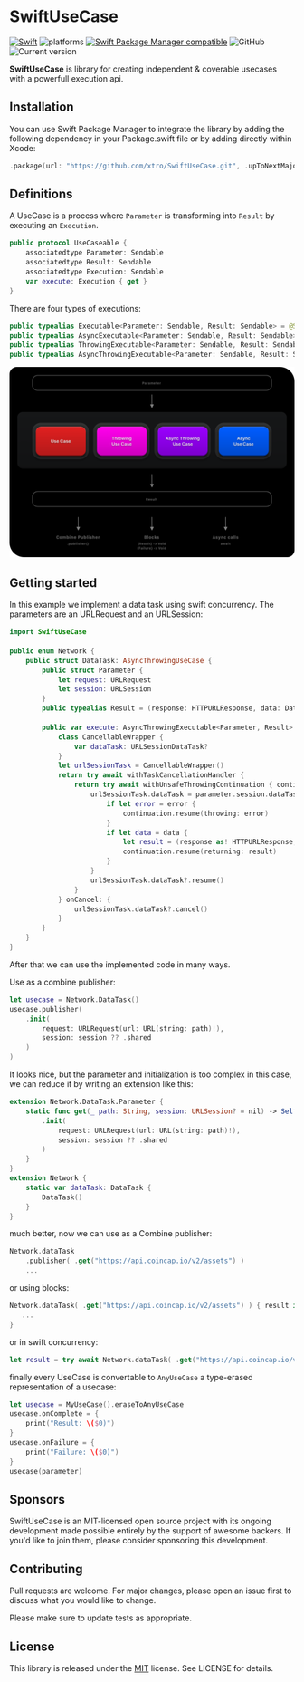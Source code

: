 # SwiftUseCase

[![Swift](https://github.com/xtro/SwiftUseCase/actions/workflows/swift.yml/badge.svg?branch=main)](https://github.com/xtro/SwiftUseCase/actions/workflows/swift.yml) ![platforms](https://img.shields.io/badge/platform-iOS%20%7C%20watchOS%20%7C%20tvOS%20%7C%20macOS-333333) [![Swift Package Manager compatible](https://img.shields.io/badge/Swift%20Package%20Manager-compatible-brightgreen.svg)](https://github.com/apple/swift-package-manager) ![GitHub](https://img.shields.io/github/license/xtro/SwiftUseCase) ![Current version](https://img.shields.io/github/v/tag/xtro/SwiftUseCase)

**SwiftUseCase** is library for creating independent & coverable usecases with a powerfull execution api.

## Installation
You can use Swift Package Manager to integrate the library by adding the following dependency in your Package.swift file or by adding directly within Xcode:

```swift
.package(url: "https://github.com/xtro/SwiftUseCase.git", .upToNextMajor(from: "0.0.1"))
```

## Definitions

A UseCase is a process where ``Parameter`` is transforming into ``Result`` by executing an ``Execution``. 
```swift
public protocol UseCaseable {
    associatedtype Parameter: Sendable
    associatedtype Result: Sendable
    associatedtype Execution: Sendable
    var execute: Execution { get }
}
```

There are four types of executions:
```swift
public typealias Executable<Parameter: Sendable, Result: Sendable> = @Sendable (Parameter) -> Result
public typealias AsyncExecutable<Parameter: Sendable, Result: Sendable> = @Sendable (Parameter) async -> Result
public typealias ThrowingExecutable<Parameter: Sendable, Result: Sendable> = @Sendable (Parameter) throws -> Result
public typealias AsyncThrowingExecutable<Parameter: Sendable, Result: Sendable> = @Sendable (Parameter) async throws -> Result
```

![](./Documentation/SwiftUseCase.docc/Resources/usecase_map.png)

## Getting started
In this example we implement a data task using swift concurrency. The parameters are an URLRequest and an URLSession:
```swift
import SwiftUseCase

public enum Network {
    public struct DataTask: AsyncThrowingUseCase {
        public struct Parameter {
            let request: URLRequest
            let session: URLSession
        }
        public typealias Result = (response: HTTPURLResponse, data: Data)
        
        public var execute: AsyncThrowingExecutable<Parameter, Result> = { parameter in
            class CancellableWrapper {
                var dataTask: URLSessionDataTask?
            }
            let urlSessionTask = CancellableWrapper()
            return try await withTaskCancellationHandler {
                return try await withUnsafeThrowingContinuation { continuation in
                    urlSessionTask.dataTask = parameter.session.dataTask(with: parameter.request) { data, response, error in
                        if let error = error {
                            continuation.resume(throwing: error)
                        }
                        if let data = data {
                            let result = (response as! HTTPURLResponse, data)
                            continuation.resume(returning: result)
                        }
                    }
                    urlSessionTask.dataTask?.resume()
                }
            } onCancel: {
                urlSessionTask.dataTask?.cancel()
            }
        }
    }
}
```

After that we can use the implemented code in many ways. 

Use as a combine publisher:
```swift
let usecase = Network.DataTask()
usecase.publisher(
    .init(
        request: URLRequest(url: URL(string: path)!),
        session: session ?? .shared
    )
)
```

It looks nice, but the parameter and initialization is too complex in this case, we can reduce it by writing an extension like this:

```swift
extension Network.DataTask.Parameter {
    static func get(_ path: String, session: URLSession? = nil) -> Self {
        .init(
            request: URLRequest(url: URL(string: path)!),
            session: session ?? .shared
        )
    }
}
extension Network {
    static var dataTask: DataTask {
        DataTask()
    }
}
```

much better, now we can use as a Combine publisher:
```swift
Network.dataTask
    .publisher( .get("https://api.coincap.io/v2/assets") )
    ...
```
or using blocks:
```swift
Network.dataTask( .get("https://api.coincap.io/v2/assets") ) { result in
   ...
}
```

or in swift concurrency:
```swift
let result = try await Network.dataTask( .get("https://api.coincap.io/v2/assets") )
```

finally every UseCase is convertable to ``AnyUseCase`` a type-erased representation of a usecase:
```swift
let usecase = MyUseCase().eraseToAnyUseCase
usecase.onComplete = {
    print("Result: \($0)")
}
usecase.onFailure = {
    print("Failure: \($0)")
}
usecase(parameter)
```

## Sponsors
SwiftUseCase is an MIT-licensed open source project with its ongoing development made possible entirely by the support of awesome backers. If you'd like to join them, please consider sponsoring this development.

## Contributing
Pull requests are welcome. For major changes, please open an issue first
to discuss what you would like to change.

Please make sure to update tests as appropriate.

## License
This library is released under the [MIT](https://choosealicense.com/licenses/mit/) license. See LICENSE for details.
